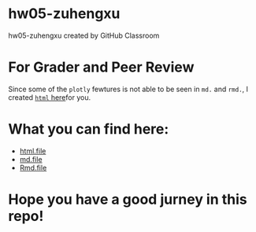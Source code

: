 # hw05-zuhengxu
hw05-zuhengxu created by GitHub Classroom

# For Grader and Peer Review

Since some of the `plotly` fewtures is not able to be seen in `md.` and `rmd.`, I created [`html` here](https://raw.githack.com/STAT545-UBC-students/hw05-zuhengxu/master/hw05_factor_figure_management.html)for you.

# What you can find here:
* [html.file](https://raw.githack.com/STAT545-UBC-students/hw05-zuhengxu/master/hw05_factor_figure_management.html)
* [md.file](https://github.com/STAT545-UBC-students/hw05-zuhengxu/blob/master/hw05_factor_figure_management.md)
* [Rmd.file](https://github.com/STAT545-UBC-students/hw05-zuhengxu/blob/master/hw05_factor_figure_management.Rmd)

# Hope you have a good jurney in this repo!

